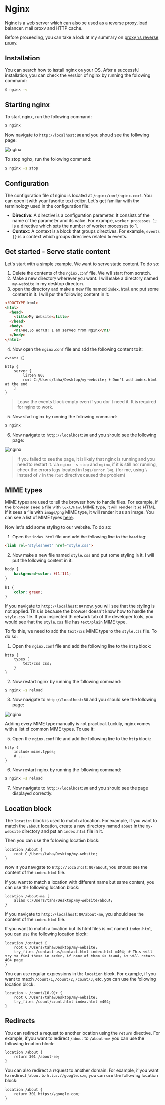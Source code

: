# Nginx 

Nginx is a web server which can also be used as a reverse proxy, load balancer, mail proxy and HTTP cache.

Before proceeding, you can take a look at my summary on [proxy vs reverse proxy](https://github.com/taham8875/til/blob/main/Network%20Engineering/proxy%20vs%20reverse%20proxy.md)


## Installation

You can search how to install nginx on your OS. After a successful installation, you can check the version of nginx by running the following command:

```bash
$ nginx -v
```

## Starting nginx

To start nginx, run the following command:

```bash
$ nginx
```

Now navigate to `http://localhost:80` and you should see the following page:

![nginx](nginx-welcome-page.png)

To stop nginx, run the following command:

```bash
$ nginx -s stop
```

## Configuration

The configuration file of nginx is located at `/nginx/conf/nginx.conf`. You can open it with your favorite text editor. Let's get familiar with the terminology used in the configuration file:

- **Directive**: A directive is a configuration parameter. It consists of the name of the parameter and its value. For example, `worker_processes 1;` is a directive which sets the number of worker processes to 1.
- **Context**: A context is a block that groups directives. For example, `events {}` is a context which groups directives related to events.


## Get started - Serve static content

Let's start with a simple example. We want to serve static content. To do so:

1. Delete the contents of the `nginx.conf` file. We will start from scratch.
2. Make a new directory wherever you want. I will make a directory named `my-website` in my desktop directory.
3. open the directory and make a new file named `index.html` and put some content in it. I will put the following content in it:

```html
<!DOCTYPE html>
<html>
  <head>
    <title>My Website</title>
  </head>
  <body>
    <h1>Hello World! I am served from Nginx</h1>
  </body>
</html>
```

4. Now open the `nginx.conf` file and add the following content to it:

```nginx
events {}

http {
    server {
        listen 80;
        root C:/Users/taha/Desktop/my-website; # Don't add index.html at the end
    }
}
```
> Leave the events block empty even if you don't need it. It is required for nginx to work.


5. Now start nginx by running the following command:

```bash
$ nginx
```

6. Now navigate to `http://localhost:80` and you should see the following page:

![nginx](nginx-welcome-page.png)

> If you failed to see the page, it is likely that nginx is running and you need to restart it. via `nginx -s stop` and `nginx`, if it is still not running, check the errors logs located in `logs/error.log`, (for me, using `\` instead of `/` in the `root` directive caused the problem)



## MIME types

MIME types are used to tell the browser how to handle files. For example, if the browser sees a file with `text/html` MIME type, it will render it as HTML. If it sees a file with `image/png` MIME type, it will render it as an image. You can see a list of MIME types [here](https://developer.mozilla.org/en-US/docs/Web/HTTP/Basics_of_HTTP/MIME_types/Common_types).

Now let's add some styling to our website. To do so:

1. Open the `index.html` file and add the following line to the `head` tag:

```html
<link rel="stylesheet" href="style.css">
```

2. Now make a new file named `style.css` and put some styling in it. I will put the following content in it:

```css
body {
    background-color: #f1f1f1;
}

h1 {
    color: green;
}
```

If you navigate to `http://localhost:80` now, you will see that the styling is not applied. This is because the browser doesn't know how to handle the `style.css` file. If you inspected th network tab of the developer tools, you would see that the `style.css` file has `text/plain` MIME type.

To fix this, we need to add the `text/css` MIME type to the `style.css` file. To do so:

1. Open the `nginx.conf` file and add the following line to the `http` block:

```nginx
http {
    types {
        text/css css;
    }
}
```

2. Now restart nginx by running the following command:

```bash
$ nginx -s reload
```

3. Now navigate to `http://localhost:80` and you should see the following page:

![nginx](nginx-welcome-page-with-style.png)

Adding every MIME type manually is not practical. Luckily, nginx comes with a list of common MIME types. To use it:

5. Open the `nginx.conf` file and add the following line to the `http` block:

```nginx
http {
    include mime.types;
    # ...
}
```

6. Now restart nginx by running the following command:

```bash
$ nginx -s reload
```

7. Now navigate to `http://localhost:80` and you should see the page displayed correctly.


## Location block

The `location` block is used to match a location. For example, if you want to match the `/about` location, create a new directory named `about` in the `my-website` directory and put an `index.html` file in it.

Then you can use the following location block:

```nginx
location /about {
    root C:/Users/taha/Desktop/my-website;
}
```

Now if you navigate to `http://localhost:80/about`, you should see the content of the `index.html` file.

If you want to match a location with different name but same content, you can use the following location block:

```nginx
location /about-me {
    alias C:/Users/taha/Desktop/my-website/about;
}
```

If you navigate to `http://localhost:80/about-me`, you should see the content of the `index.html` file.

If you want to match a location but its html files is not named `index.html`, you can use the following location block:

```nginx
location /contact {
    root C:/Users/taha/Desktop/my-website;
    try_files /contact-us/contact.html index.html =404; # This will try to find these in order, if none of them is found, it will return 404 page
}
```

You can use regular expressions in the `location` block. For example, if you want to match `/count/1`, `/count/2`, `/count/3`, etc. you can use the following location block:


```nginx
location ~ /count/[0-9]+ {
    root C:/Users/taha/Desktop/my-website;
    try_files /count/count.html index.html =404;
}
```

## Redirects

You can redirect a request to another location using the `return` directive. For example, if you want to redirect `/about` to `/about-me`, you can use the following location block:

```nginx
location /about {
    return 301 /about-me;
}
```

You can also redirect a request to another domain. For example, if you want to redirect `/about` to `https://google.com`, you can use the following location block:

```nginx
location /about {
    return 301 https://google.com;
}
```


